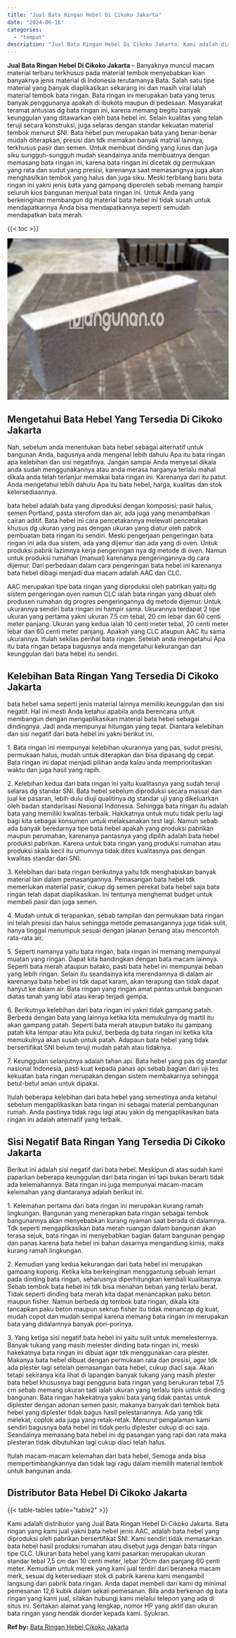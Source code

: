 ```yaml
---
title: "Jual Bata Ringan Hebel Di Cikoko Jakarta"
date: "2024-06-16"
categories: 
  - "tempat"
description: "Jual Bata Ringan Hebel Di Cikoko Jakarta. Kami adalah distributor yang Jual Bata Ringan Hebel Di Cikoko Jakarta. Bata ringan yang kami jual yakni bata hebel..."
---
```


**Jual Bata Ringan Hebel Di Cikoko Jakarta** – Banyaknya muncul macam material terbaru terkhusus pada material tembok menyebabkan kian banyaknya jenis material di Indonesia terutamanya Bata. Salah satu tipe material yang banyak diaplikasikan sekarang ini dan masih viral ialah material tembok bata ringan. Bata ringan ini merupakan bata yang terus banyak penggunanya apakah di ibukota maupun di pedesaan. Masyarakat teramat antusias dg bata ringan ini, karena memang begitu banyak keunggulan yang ditawarkan oleh bata hebel ini. Selain kualitas yang telah teruji secara konstruksi, juga selaras dengan standar kekuatan material tembok menurut SNI. Bata hebel pun merupakan bata yang benar-benar mudah diterapkan, presisi dan tdk memakan banyak matrial lainnya, terkhusus pasir dan semen. Untuk membuat dinding yang lurus dan juga siku sungguh-sungguh mudah seandainya anda membuatnya dengan memasang bata ringan ini, karena bata ringan ini dicetak dg permukaan yang rata dan sudut yang presisi, karenanya saat memasangnya juga akan menghasilkan tembok yang halus dan juga siku. Meski terbilang baru bata ringan ini yakni jenis bata yang gampang diperoleh sebab memang hampir seluruh kios bangunan menjual bata ringan ini. Untuk Anda yang berkeinginan membangun dg material bata hebel ini tidak susah untuk mendapatkannya Anda bisa mendapatkannya seperti semudah mendapatkan bata merah.

{{< toc >}}

![Jual Bata Ringan Hebel Di Cikoko Jakarta](/images/jual-hebel-murah-01.png)

## Mengetahui Bata Hebel Yang Tersedia Di Cikoko Jakarta

Nah, sebelum anda menentukan bata hebel sebagai alternatif untuk bangunan Anda, bagusnya anda mengenal lebih dahulu Apa itu bata ringan apa kelebihan dan sisi negatifnya. Jangan sampai Anda menyesal dikala anda sudah menggunakannya atau anda merasa harganya terlalu mahal dikala anda telah terlanjur memakai bata ringan ini. Karenanya dari itu patut Anda mengetahui lebih dahulu Apa itu bata hebel, harga, kualitas dan stok ketersediaannya.

bata hebel adalah bata yang diproduksi dengan komposisi; pasir halus, semen Portland, pasta sterofom dan air, ada juga yang menambahkan cairan aditif. Bata hebel ini cara pencetakannya melewati pencetakan khusus dg ukuran yang pas dengan ukuran yang diatur oleh pabrik pembuatan bata ringan itu sendiri. Meski pengerjaan pengeringan bata ringan ini ada dua sistem, ada yang dijemur dan ada yang di oven. Untuk produksi pabrik lazimnya kerja pengeringan nya dg metode di oven. Namun untuk produksi rumahan (manual) karenanya pengeringannya dg cara dijemur. Dari perbedaan dalam cara pengeringan bata hebel ini karenanya bata hebel dibagi menjadi dua macam adalah AAC dan CLC.

AAC merupakan tipe bata ringan yang diproduksi oleh pabrikan yaitu dg sistem pengeringan oven namun CLC ialah bata ringan yang dibuat oleh produsen rumahan dg progres pengeringannya dg metode dijemur. Untuk ukurannya sendiri bata ringan ini hampir sama. Ukurannya terdapat 2 tipe ukuran yang pertama yakni ukuran 7.5 cm tebal, 20 cm lebar dan 60 centi meter panjang. Ukuran yang kedua ialah 10 centi meter tebal, 20 centi meter lebar dan 60 centi meter panjang. Apakah yang CLC ataupun AAC itu sama ukurannya. Itulah sekilas perihal bata ringan. Setelah anda mengetahui Apa itu bata ringan betapa bagusnya anda mengetahui kekurangan dan keunggulan dari bata hebel itu sendiri.

## Kelebihan Bata Ringan Yang Tersedia Di Cikoko Jakarta

bata hebel sama seperti jenis material lainnya memiliki keunggulan dan sisi negatif. Hal ini mesti Anda ketahui apabila anda berencana untuk membangun dengan mengaplikasikan material bata hebel sebagai dindingnya. Jadi anda mempunyai hitungan yang tepat. Diantara kelebihan dan sisi negatif dari bata hebel ini yakni berikut ini.

1\. Bata ringan ini mempunyai kelebihan ukurannya yang pas, sudut presisi, permukaan halus, mudah untuk diterapkan dan bisa dipasang dg cepat. Bata ringan ini dapat menjadi pilihan anda kalau anda memprioritaskan waktu dan juga hasil yang rapih.

2\. Kelebihan kedua dari bata ringan ini yaitu kualitasnya yang sudah teruji selaras dg standar SNI. Bata hebel sebelum diproduksi secara massal dan jual ke pasaran, lebih dulu diuji qualitinya dg standar uji yang dikeluarkan oleh badan standarisasi Nasional Indonesia. Sehingga bata ringan itu adalah bata yang memiliki kwalitas terbaik. Hakikatnya untuk mutu tidak perlu lagi bagi kita sebagai konsumen untuk melaksanakan test lagi. Namun sebab ada banyak beredarnya tipe bata hebel apakah yang produksi pabrikan maupun perumahan, karenanya pantasnya yang dipilih adalah bata hebel produksi pabrikan. Karena untuk bata ringan yang produksi rumahan atau produksi skala kecil itu umumnya tidak dites kualitasnya pas dengan kwalitas standar dari SNI.

3\. Kelebihan dari bata ringan berikutnya yaitu tdk menghabiskan banyak material lain dalam pemasangannya. Pemasangan bata hebel tdk memerlukan material pasir, cukup dg semen perekat bata hebel saja bata ringan telah dapat diaplikasikan. Ini tentunya menghemat budget untuk membeli pasir dan juga semen.

4\. Mudah untuk di terapankan, sebab tampilan dan permukaan bata ringan ini telah presisi dan halus sehingga metode pemasangannya juga tidak sulit, hanya tinggal menumpuk sesuai dengan jalanan benang atau mencontoh rata-rata air.

5\. Seperti namanya yaitu bata ringan, bata ringan ini memang mempunyai muatan yang ringan. Dapat kita bandingkan dengan bata macam lainnya. Seperti bata merah ataupun batako, pasti bata hebel ini mempunyai beban yang lebih ringan. Selain itu seandainya kita merendamnya di dalam air karenanya bata hebel ini tdk dapat karam, akan terapung dan tidak dapat hanyut ke dalam air. Bata ringan yang ringan amat pantas untuk bangunan diatas tanah yang labil atau kerap terjadi gempa.

6\. Berikutnya kelebihan dari bata ringan ini yakni tidak gampang patah. Berbeda dengan bata yang lainnya ketika kita memukulnya dg martil itu akan gampang patah. Seperti bata merah ataupun batako itu gampang patah kita lempar atau kita pukul, berbeda dg bata ringan ini ketika kita memukulnya akan susah untuk patah. Adapaun bata hebel yang tidak bersertifikat SNI belum teruji mudah patah atau tidaknya.

7\. Keunggulan selanjutnya adalah tahan api. Bata hebel yang pas dg standar nasional Indonesia, pasti kuat kepada panas api sebab bagian dari uji tes kekuatan bata ringan merupakan dengan sistem membakarnya sehingga betul-betul aman untuk dipakai.

Itulah beberapa kelebihan dari bata hebel yang semestinya anda ketahui sebelum mengaplikasikan bata ringan ini sebagai material pembangunan rumah. Anda pastinya tidak ragu lagi atau yakin dg mengaplikasikan bata ringan ini adalah alternatif yang terbaik.

## Sisi Negatif Bata Ringan Yang Tersedia Di Cikoko Jakarta

Berikut ini adalah sisi negatif dari bata hebel. Meskipun di atas sudah kami paparkan beberapa keunggulan dari bata ringan ini tapi bukan berarti tidak ada kelemahannya. Bata ringan ini juga mempunyai macam-macam kelemahan yang diantaranya adalah berikut ini.

1\. Kelemahan pertama dari bata ringan ini merupakan kurang ramah lingkungan. Bangunan yang menerapkan bata ringan sebagai tembok bangunannya akan menyebabkan kurang nyaman saat berada di dalamnya. Tdk seperti mengaplikasikan bata merah ruangan dalam bangunan akan terasa sejuk, bata ringan ini menyebabkan bagian dalam bangunan pengap dan panas karena bata hebel ini bahan dasarnya mengandung kimia, maka kurang ramah lingkungan.

2\. Kemudian yang kedua kekurangan dari bata hebel ini merupakan gampang kopong. Ketika kita berkeinginan menggantung sebuah lemari pada dinding bata ringan, seharusnya diperhitungkan kembali kualitasnya. Sebab tembok bata hebel ini tdk bisa menahan beban yang terlalu berat. Tidak seperti dinding bata merah kita dapat menancapkan paku beton maupun fisher. Namun berbeda dg tembok bata ringan, dikala kita tancapkan paku beton maupun sekrup fisher itu tidak menancap dg kuat, mudah copot dan mudah sempal karena memang bata ringan ini merupakan bata yang didalamnya banyak pori-porinya.

3\. Yang ketiga sisi negatif bata hebel ini yaitu sulit untuk memelesternya. Banyak tukang yang masih melester dinding bata ringan ini, meski hakekatnya bata ringan ini dibuat agar tdk menggunakan cara plester. Makanya bata hebel dibuat dengan permukaan rata dan presisi, agar tdk ada plester lagi setelah pemasangan bata hebel, cukup diaci saja. Akan tetapi sekiranya kita lihat di lapangan banyak tukang yang masih plester bata hebel khususnya bagi pengguna bata ringan yang berukuran tebal 7,5 cm sebab memang ukuran tadi ialah ukuran yang terlalu tipis untuk dinding bangunan. Bata ringan hakekatnya yakni bata yang tidak pantas untuk diplester dengan adonan semen pasir, makanya banyak dari tembok bata hebel yang diplester tidak bagus hasil pelestariannya. Ada yang tdk melekat, coplok ada juga yang retak-retak. Menurut pengalaman kami sendiri bagusnya bata hebel ini tidak perlu diplester cukup di aci saja. Seandainya memasang bata hebel ini dg pasangan yang rapi dan rata maka plesteran tidak dibutuhkan lagi cukup diaci telah halus.

Itulah macam-macam kelemahan dari bata hebel, Semoga anda bisa mempertimbangkannya dan tidak lagi ragu dalam memilih material tembok untuk bangunan anda.

## Distributor Bata Hebel Di Cikoko Jakarta

{{< table-tables table="table2" >}}

Kami adalah distributor yang Jual Bata Ringan Hebel Di Cikoko Jakarta. Bata ringan yang kami jual yakni bata hebel jenis AAC, adalah bata hebel yang diproduksi oleh pabrikan bersertifikat SNI. Kami sendiri tidak memasarkan bata hebel hasil produksi rumahan atau disebut juga dengan bata ringan tipe CLC. Ukuran bata hebel yang kami pasarkan merupakan ukuran standar tebal 7,5 cm dan 10 centi meter, lebar 20cm dan panjang 60 centi meter. Kemudian untuk merek yang kami jual terdiri dari beraneka macam merk, sesuai dg ketersediaan stok di pabrik karena kami mengambil langsung dari pabrik bata ringan. Anda dapat membeli dari kami dg minimal pemesanan 12,6 kubik dalam sekali pemesanan. Bila anda berkenan dg bata ringan yang kami jual, silakan hubungi kami melalui telepon yang ada di situs ini. Sertakan alamat yang lengkap, nomor HP yang aktif dan ukuran bata ringan yang hendak diorder kepada kami. Syukran.

**Ref by:** [Bata Ringan Hebel Cikoko Jakarta](https://id.wikipedia.org/wiki/Bata)
